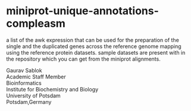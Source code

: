 # miniprot-unique-annotations-compleasm
a list of the awk expression that can be used for the preparation of the single and the duplicated genes across the reference genome mapping using the reference protein datasets. sample datasets are present with in the repository which you can get from the miniprot alignments. 

Gaurav Sablok \
Academic Staff Member \
Bioinformatics \
Institute for Biochemistry and Biology \
University of Potsdam \
Potsdam,Germany
